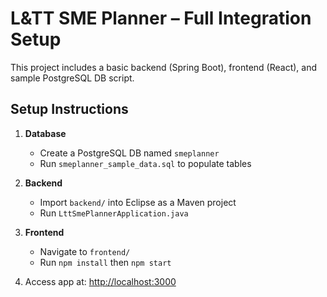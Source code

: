 # L&TT SME Planner – Full Integration Setup

This project includes a basic backend (Spring Boot), frontend (React), and sample PostgreSQL DB script.

## Setup Instructions

1. **Database**
   - Create a PostgreSQL DB named `smeplanner`
   - Run `smeplanner_sample_data.sql` to populate tables

2. **Backend**
   - Import `backend/` into Eclipse as a Maven project
   - Run `LttSmePlannerApplication.java`

3. **Frontend**
   - Navigate to `frontend/`
   - Run `npm install` then `npm start`

4. Access app at: [http://localhost:3000](http://localhost:3000)
